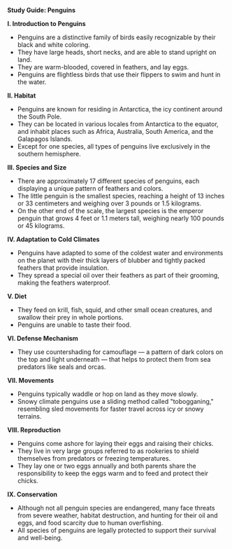 **Study Guide: Penguins**

**I. Introduction to Penguins**
- Penguins are a distinctive family of birds easily recognizable by their black and white coloring.
- They have large heads, short necks, and are able to stand upright on land.
- They are warm-blooded, covered in feathers, and lay eggs. 
- Penguins are flightless birds that use their flippers to swim and hunt in the water.
 
**II. Habitat**
- Penguins are known for residing in Antarctica, the icy continent around the South Pole. 
- They can be located in various locales from Antarctica to the equator, and inhabit places such as Africa, Australia, South America, and the Galapagos Islands. 
- Except for one species, all types of penguins live exclusively in the southern hemisphere.

**III. Species and Size**
- There are approximately 17 different species of penguins, each displaying a unique pattern of feathers and colors. 
- The little penguin is the smallest species, reaching a height of 13 inches or 33 centimeters and weighing over 3 pounds or 1.5 kilograms. 
- On the other end of the scale, the largest species is the emperor penguin that grows 4 feet or 1.1 meters tall, weighing nearly 100 pounds or 45 kilograms.

**IV. Adaptation to Cold Climates**
- Penguins have adapted to some of the coldest water and environments on the planet with their thick layers of blubber and tightly packed feathers that provide insulation. 
- They spread a special oil over their feathers as part of their grooming, making the feathers waterproof. 

**V. Diet**
- They feed on krill, fish, squid, and other small ocean creatures, and swallow their prey in whole portions.
- Penguins are unable to taste their food.

**VI. Defense Mechanism**
- They use countershading for camouflage — a pattern of dark colors on the top and light underneath — that helps to protect them from sea predators like seals and orcas.
  
**VII. Movements**
- Penguins typically waddle or hop on land as they move slowly. 
- Snowy climate penguins use a sliding method called "tobogganing," resembling sled movements for faster travel across icy or snowy terrains. 

**VIII. Reproduction**
- Penguins come ashore for laying their eggs and raising their chicks. 
- They live in very large groups referred to as rookeries to shield themselves from predators or freezing temperatures.
- They lay one or two eggs annually and both parents share the responsibility to keep the eggs warm and to feed and protect their chicks.

**IX. Conservation**
- Although not all penguin species are endangered, many face threats from severe weather, habitat destruction, and hunting for their oil and eggs, and food scarcity due to human overfishing. 
- All species of penguins are legally protected to support their survival and well-being.